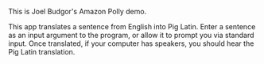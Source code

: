 This is Joel Budgor's Amazon Polly demo.

This app translates a sentence from English into Pig Latin.  Enter a sentence as an input argument to the program, or allow it to prompt you via standard input.  Once translated, if your computer has speakers, you should hear the Pig Latin translation.

